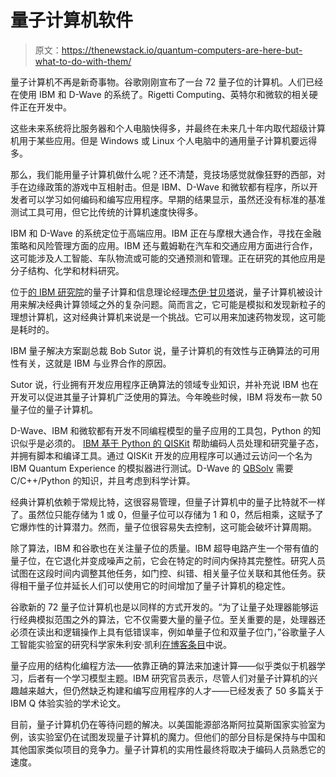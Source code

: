 # 量子计算机软件

> 原文：<https://thenewstack.io/quantum-computers-are-here-but-what-to-do-with-them/>

量子计算机不再是新奇事物。谷歌刚刚宣布了一台 72 量子位的计算机。人们已经在使用 IBM 和 D-Wave 的系统了。Rigetti Computing、英特尔和微软的相关硬件正在开发中。

这些未来系统将比服务器和个人电脑快得多，并最终在未来几十年内取代超级计算机用于某些应用。但是 Windows 或 Linux 个人电脑中的通用量子计算机要远得多。

那么，我们能用量子计算机做什么呢？还不清楚，竞技场感觉就像狂野的西部，对手在边缘政策的游戏中互相射击。但是 IBM、D-Wave 和微软都有程序，所以开发者可以学习如何编码和编写应用程序。早期的结果显示，虽然还没有标准的基准测试工具可用，但它比传统的计算机速度快得多。

IBM 和 D-Wave 的系统定位于高端应用。IBM 正在与摩根大通合作，寻找在金融策略和风险管理方面的应用。IBM 还与戴姆勒在汽车和交通应用方面进行合作，这可能涉及人工智能、车队物流或可能的交通预测和管理。正在研究的其他应用是分子结构、化学和材料研究。

位于[的 IBM 研究院](http://www.research.ibm.com/)的量子计算和信息理论经理[杰伊·甘贝塔](https://researcher.watson.ibm.com/researcher/view.php?person=us-jay.gambetta)说，量子计算机被设计用来解决经典计算领域之外的复杂问题。简而言之，它可能是模拟和发现新粒子的理想计算机，这对经典计算机来说是一个挑战。它可以用来加速药物发现，这可能是耗时的。

IBM 量子解决方案副总裁 Bob Sutor 说，量子计算机的有效性与正确算法的可用性有关，这就是 IBM 与业界合作的原因。

Sutor 说，行业拥有开发应用程序正确算法的领域专业知识，并补充说 IBM 也在开发可以促进其量子计算机广泛使用的算法。今年晚些时候，IBM 将发布一款 50 量子位的量子计算机。

D-Wave、IBM 和微软都有开发不同编程模型的量子应用的工具包，Python 的知识似乎是必须的。 [IBM 基于 Python 的 QISKit](https://github.com/QISKit/qiskit-sdk-py) 帮助编码人员处理和研究量子态，并拥有脚本和编译工具。通过 QISKit 开发的应用程序可以通过云访问一个名为 IBM Quantum Experience 的模拟器进行测试。D-Wave 的 [QBSolv](https://github.com/dwavesystems/qbsolv) 需要 C/C++/Python 的知识，并且考虑到科学计算。

经典计算机依赖于常规比特，这很容易管理，但量子计算机中的量子比特就不一样了。虽然位只能存储为 1 或 0，但量子位可以存储为 1 和 0，然后相乘，这赋予了它爆炸性的计算潜力。然而，量子位很容易失去控制，这可能会破坏计算周期。

除了算法，IBM 和谷歌也在关注量子位的质量。IBM 超导电路产生一个带有值的量子位，在它退化并变成噪声之前，它会在特定的时间内保持其完整性。研究人员试图在这段时间内调整其他任务，如门控、纠错、相关量子位关联和其他任务。获得相干量子位并延长人们可以使用它的时间增加了量子计算机的稳定性。

谷歌新的 72 量子位计算机也是以同样的方式开发的。“为了让量子处理器能够运行经典模拟范围之外的算法，它不仅需要大量的量子位。至关重要的是，处理器还必须在读出和逻辑操作上具有低错误率，例如单量子位和双量子位门，”谷歌量子人工智能实验室的研究科学家朱利安·凯利[在博客条目](https://research.googleblog.com/2018/03/a-preview-of-bristlecone-googles-new.html)中说。

量子应用的结构化编程方法——依靠正确的算法来加速计算——似乎类似于机器学习，后者有一个学习模型主题。IBM 研究官员表示，尽管人们对量子计算机的兴趣越来越大，但仍然缺乏构建和编写应用程序的人才——已经发表了 50 多篇关于 IBM Q 体验实验的学术论文。

目前，量子计算机仍在等待问题的解决。以美国能源部洛斯阿拉莫斯国家实验室为例，该实验室仍在试图发现量子计算机的魔力。但他们的部分目标是保持与中国和其他国家类似项目的竞争力。量子计算机的实用性最终将取决于编码人员熟悉它的速度。

<svg xmlns:xlink="http://www.w3.org/1999/xlink" viewBox="0 0 68 31" version="1.1"><title>Group</title> <desc>Created with Sketch.</desc></svg>